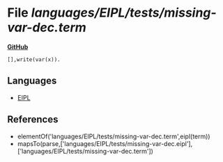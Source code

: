 # File _languages/EIPL/tests/missing-var-dec.term_
**[GitHub](https://github.com/softlang/yas/blob/master/languages/EIPL/tests/missing-var-dec.term)**
```
[],write(var(x)).
```

## Languages
* [EIPL](../languages/EIPL.md)

## References
* elementOf('languages/EIPL/tests/missing-var-dec.term',eipl(term))
* mapsTo(parse,['languages/EIPL/tests/missing-var-dec.eipl'],['languages/EIPL/tests/missing-var-dec.term'])
